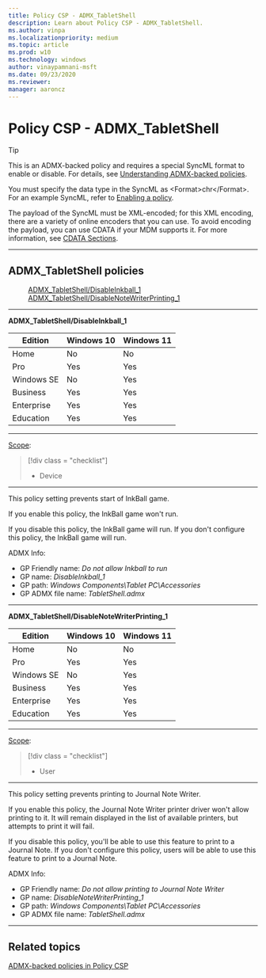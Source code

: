 ```yaml
---
title: Policy CSP - ADMX_TabletShell
description: Learn about Policy CSP - ADMX_TabletShell.
ms.author: vinpa
ms.localizationpriority: medium
ms.topic: article
ms.prod: w10
ms.technology: windows
author: vinaypamnani-msft
ms.date: 09/23/2020
ms.reviewer:
manager: aaroncz
---
```


# Policy CSP - ADMX_TabletShell

> [!TIP]
> This is an ADMX-backed policy and requires a special SyncML format to enable or disable.  For details, see [Understanding ADMX-backed policies](../understanding-admx-backed-policies.md).
>
> You must specify the data type in the SyncML as &lt;Format&gt;chr&lt;/Format&gt;. For an example SyncML, refer to [Enabling a policy](../understanding-admx-backed-policies.md#enabling-a-policy).
>
> The payload of the SyncML must be XML-encoded; for this XML encoding, there are a variety of online encoders that you can use. To avoid encoding the payload, you can use CDATA if your MDM supports it. For more information, see [CDATA Sections](http://www.w3.org/TR/REC-xml/#sec-cdata-sect).

<hr/>

<!--Policies-->
## ADMX_TabletShell policies

<dl>
  <dd>
    <a href="#admx-tabletshell-disableinkball_1">ADMX_TabletShell/DisableInkball_1</a>
  </dd>
  <dd>
    <a href="#admx-tabletshell-disablenotewriterprinting_1">ADMX_TabletShell/DisableNoteWriterPrinting_1</a>
  </dd>
</dl>


<hr/>

<!--Policy-->
<a href="" id="admx-tabletshell-disableinkball_1"></a>**ADMX_TabletShell/DisableInkball_1**

<!--SupportedSKUs-->

|Edition|Windows 10|Windows 11|
|--- |--- |--- |
|Home|No|No|
|Pro|Yes|Yes|
|Windows SE|No|Yes|
|Business|Yes|Yes|
|Enterprise|Yes|Yes|
|Education|Yes|Yes|

<!--/SupportedSKUs-->
<hr/>

<!--Scope-->
[Scope](./policy-configuration-service-provider.md#policy-scope):

> [!div class = "checklist"]
> * Device

<hr/>

<!--/Scope-->
<!--Description-->
This policy setting prevents start of InkBall game.

If you enable this policy, the InkBall game won't run.

If you disable this policy, the InkBall game will run.  If you don't configure this policy, the InkBall game will run.

<!--/Description-->


<!--ADMXBacked-->
ADMX Info:
-   GP Friendly name: *Do not allow Inkball to run*
-   GP name: *DisableInkball_1*
-   GP path: *Windows Components\Tablet PC\Accessories*
-   GP ADMX file name: *TabletShell.admx*

<!--/ADMXBacked-->
<!--/Policy-->

<hr/>

<!--Policy-->
<a href="" id="admx-tabletshell-disablenotewriterprinting_1"></a>**ADMX_TabletShell/DisableNoteWriterPrinting_1**

<!--SupportedSKUs-->

|Edition|Windows 10|Windows 11|
|--- |--- |--- |
|Home|No|No|
|Pro|Yes|Yes|
|Windows SE|No|Yes|
|Business|Yes|Yes|
|Enterprise|Yes|Yes|
|Education|Yes|Yes|

<!--/SupportedSKUs-->
<hr/>

<!--Scope-->
[Scope](./policy-configuration-service-provider.md#policy-scope):

> [!div class = "checklist"]
> * User

<hr/>

<!--/Scope-->
<!--Description-->
This policy setting prevents printing to Journal Note Writer.

If you enable this policy, the Journal Note Writer printer driver won't allow printing to it. It will remain displayed in the list of available printers, but attempts to print it will fail.

If you disable this policy, you'll be able to use this feature to print to a Journal Note.  If you don't configure this policy, users will be able to use this feature to print to a Journal Note.


<!--/Description-->


<!--ADMXBacked-->
ADMX Info:
-   GP Friendly name: *Do not allow printing to Journal Note Writer*
-   GP name: *DisableNoteWriterPrinting_1*
-   GP path: *Windows Components\Tablet PC\Accessories*
-   GP ADMX file name: *TabletShell.admx*

<!--/ADMXBacked-->
<!--/Policy-->
<hr/>



<!--/Policies-->

## Related topics

[ADMX-backed policies in Policy CSP](./policies-in-policy-csp-admx-backed.md)
